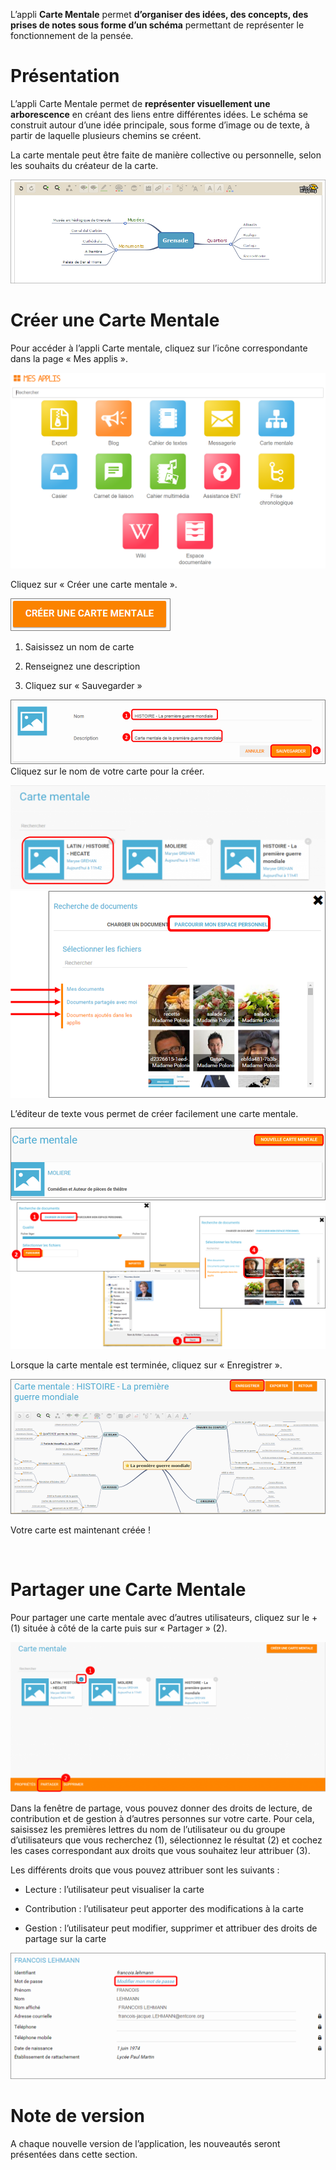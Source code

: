 L’appli **Carte Mentale** permet **d’organiser des idées, des concepts, des prises de notes sous forme d’un schéma** permettant de représenter le fonctionnement de la pensée.

Présentation
============

L’appli Carte Mentale permet de **représenter visuellement une arborescence** en créant des liens entre différentes idées. Le schéma se construit autour d’une idée principale, sous forme d’image ou de texte, à partir de laquelle plusieurs chemins se créent.

La carte mentale peut être faite de manière collective ou personnelle, selon les souhaits du créateur de la carte.

![](.gitbook/assets/Carte1.png)

Créer une Carte Mentale
=======================

Pour accéder à l’appli Carte mentale, cliquez sur l’icône correspondante dans la page « Mes applis ».

![](.gitbook/assets/Page_mesapplis_1D.png)

Cliquez sur « Créer une carte mentale ».

![](.gitbook/assets/c1.png)

1.  Saisissez un nom de carte

2.  Renseignez une description

3.  Cliquez sur « Sauvegarder »

![](.gitbook/assets/m3.png)  
Cliquez sur le nom de votre carte pour la créer.

![](.gitbook/assets/carte-1024x339.png)  
![](.gitbook/assets/m4.png)

L’éditeur de texte vous permet de créer facilement une carte mentale.

![](.gitbook/assets/m22.png)
![](.gitbook/assets/m5.png)

Lorsque la carte mentale est terminée, cliquez sur « Enregistrer ».

![](.gitbook/assets/m6.png)

Votre carte est maintenant créée !

 

Partager une Carte Mentale
==========================

Pour partager une carte mentale avec d’autres utilisateurs, cliquez sur le + (1) située à côté de la carte puis sur « Partager » (2).

![](.gitbook/assets/carte2-1024x488.png)

Dans la fenêtre de partage, vous pouvez donner des droits de lecture, de contribution et de gestion à d’autres personnes sur votre carte. Pour cela, saisissez les premières lettres du nom de l’utilisateur ou du groupe d’utilisateurs que vous recherchez (1), sélectionnez le résultat (2) et cochez les cases correspondant aux droits que vous souhaitez leur attribuer (3).

Les différents droits que vous pouvez attribuer sont les suivants :

-   Lecture : l’utilisateur peut visualiser la carte

-   Contribution : l’utilisateur peut apporter des modifications à la carte

-   Gestion : l’utilisateur peut modifier, supprimer et attribuer des droits de partage sur la carte

![](.gitbook/assets/m7.png)

Note de version
===============

A chaque nouvelle version de l’application, les nouveautés seront présentées dans cette section.
